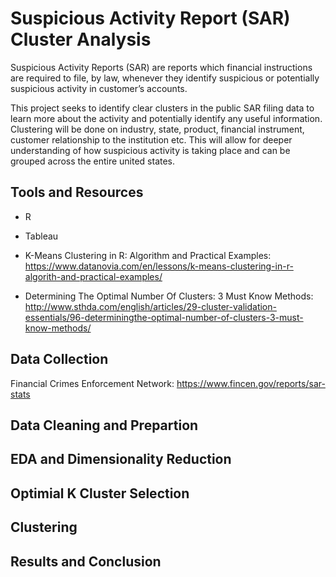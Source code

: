 # Suspicious Activity Report (SAR) Cluster Analysis

Suspicious Activity Reports (SAR) are reports which financial instructions are required to file, by law, whenever they identify suspicious or potentially suspicious activity in customer’s accounts. 

This project seeks to identify clear clusters in the public SAR filing data to learn more about the activity and potentially identify any useful information. Clustering will be done on industry, state, product, financial instrument, customer relationship to the institution etc. This will allow for deeper understanding of how suspicious activity is taking place and can be grouped across the entire united states. 

## Tools and Resources

- R
- Tableau

- K-Means Clustering in R: Algorithm and Practical Examples: https://www.datanovia.com/en/lessons/k-means-clustering-in-r-algorith-and-practical-examples/
- Determining The Optimal Number Of Clusters: 3 Must Know Methods: http://www.sthda.com/english/articles/29-cluster-validation-essentials/96-determiningthe-optimal-number-of-clusters-3-must-know-methods/


## Data Collection

Financial Crimes Enforcement Network: https://www.fincen.gov/reports/sar-stats

## Data Cleaning and Prepartion 

## EDA and Dimensionality Reduction

## Optimial K Cluster Selection

## Clustering 

## Results and Conclusion
